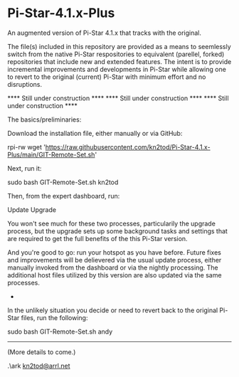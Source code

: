 # Pi-Star-4.1.x-Plus
An augmented version of Pi-Star 4.1.x that tracks with the original. 

The file(s) included in this repository are provided as a means to seemlessly switch from the native Pi-Star respositories to equivalent (parellel, forked) repositories that include new and extended features.  The intent is to provide incremental improvements and developments in Pi-Star while allowing one to revert to the original (current) Pi-Star with minimum effort and no disruptions.

****  Still under construction ****   ****  Still under construction ****   ****  Still under construction ****

The basics/preliminaries:

Download the installation file, either manually or via GitHub:

rpi-rw
wget 'https://raw.githubusercontent.com/kn2tod/Pi-Star-4.1.x-Plus/main/GIT-Remote-Set.sh'

Next, run it:

sudo bash GIT-Remote-Set.sh kn2tod

Then, from the expert dashboard, run:

Update
Upgrade

You won't see much for these two processes, particularily the upgrade process, but the upgrade sets up some background tasks and settings that are required to get the full benefits of the this Pi-Star version.

And you're good to go: run your hotspot as you have before. Future fixes and improvements will be delievered via the usual update process, either manually invoked from the dashboard or via the nightly processing. The additional host files utilized by this version are also updated via the same processes.

-

In the unlikely situation you decide or need to revert back to the original Pi-Star files, run the following:

sudo bash GIT-Remote-Set.sh andy

------

(More details to come.)

.\\ark
kn2tod@arrl.net

